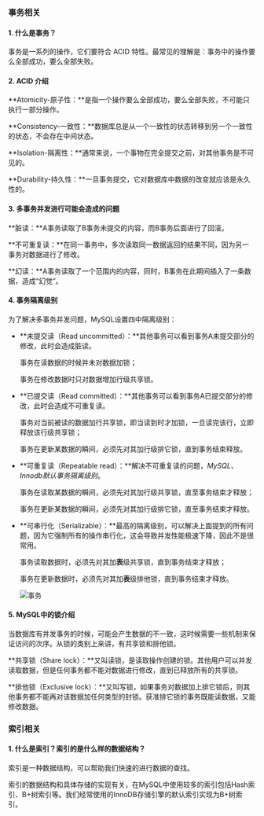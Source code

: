 ### 事务相关

#### 1. 什么是事务？

事务是一系列的操作，它们要符合 ACID 特性。最常见的理解是：事务中的操作要么全部成功，要么全部失败。



#### 2. ACID 介绍

**Atomicity-原子性：**是指一个操作要么全部成功，要么全部失败，不可能只执行一部分操作。

**Consistency-一致性：**数据库总是从一个一致性的状态转移到另一个一致性的状态，不会存在中间状态。

**Isolation-隔离性：**通常来说，一个事物在完全提交之前，对其他事务是不可见的。

**Durability-持久性：**一旦事务提交，它对数据库中数据的改变就应该是永久性的。



#### 3. 多事务并发进行可能会造成的问题

**脏读：**A事务读取了B事务未提交的内容，而B事务后面进行了回滚。

**不可重复读：**在同一事务中，多次读取同一数据返回的结果不同，因为另一事务对数据进行了修改。

**幻读：**A事务读取了一个范围内的内容，同时，B事务在此期间插入了一条数据，造成“幻觉”。



#### 4. 事务隔离级别

为了解决多事务并发问题，MySQL设置四中隔离级别：

- **未提交读（Read uncommitted）：**其他事务可以看到事务A未提交部分的修改，此时会造成脏读。

  事务在读数据的时候并未对数据加锁；

  事务在修改数据时只对数据增加行级共享锁。

- **已提交读（Read committed）：**其他事务可以看到事务A已提交部分的修改，此时会造成不可重复读。

  事务对当前被读的数据加行共享锁，即当读到时才加锁，一旦读完该行，立即释放该行级共享锁；

  事务在更新某数据的瞬间，必须先对其加行级排它锁，直到事务结束释放。

- **可重复读（Repeatable read）：**解决不可重复读的问题，*MySQL、Innodb默认事务隔离级别*。

  事务在读取某数据的瞬间，必须先对其加行级共享锁，直至事务结束才释放；

  事务在更新某数据的瞬间，必须先对其加行级排它锁，直至事务结束才释放。

- **可串行化（Serializable）：**最高的隔离级别，可以解决上面提到的所有问题，因为它强制所有的操作串行化，这会导致并发性能极速下降，因此不是很常用。

  事务读取数据时，必须先对其加**表**级共享锁，直到事务结束才释放；

  事务在更新数据时，必须先对其加**表**级排他锁，直到事务结束才释放。

  ![事务](https://img-blog.csdn.net/20180804110302912?watermark/2/text/aHR0cHM6Ly9ibG9nLmNzZG4ubmV0L3hfaV94dw==/font/5a6L5L2T/fontsize/400/fill/I0JBQkFCMA==/dissolve/70)



#### 5. MySQL中的锁介绍

当数据库有并发事务的时候，可能会产生数据的不一致，这时候需要一些机制来保证访问的次序。从锁的类别上来讲，有共享锁和排他锁。

**共享锁（Share lock）：**又叫读锁，是读取操作创建的锁。其他用户可以并发读取数据，但是任何事务都不能对数据进行修改，直到已释放所有的共享锁。

**排他锁（Exclusive lock）：**又叫写锁，如果事务对数据加上排它锁后，则其他事务都不能再对该数据加任何类型的封锁。获准排它锁的事务既能读数据，又能修改数据。









### 索引相关

#### 1. 什么是索引？索引的是什么样的数据结构？

索引是一种数据结构，可以帮助我们快速的进行数据的查找。

索引的数据结构和具体存储的实现有关，在MySQL中使用较多的索引包括Hash索引、B+树索引等。我们经常使用的InnoDB存储引擎的默认索引实现为B+树索引。



